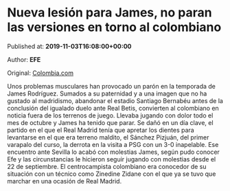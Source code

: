 
# Nueva lesión para James, no paran las versiones en torno al colombiano

Published at: **2019-11-03T16:08:00+00:00**

Author: **EFE**

Original: [Colombia.com](https://www.colombia.com/futbol/colombianos-en-el-exterior/james-rodriguez-la-liga-zinedine-zidane-real-madrid-lesion-de-james-246393)

Unos problemas musculares han provocado un parón en la temporada de James Rodríguez. Sumados a su paternidad y a una imagen que no ha gustado al madridismo, abandonar el estadio Santiago Bernabéu antes de la conclusión del igualado duelo ante Real Betis, convierten al colombiano en noticia fuera de los terrenos de juego.
Llevaba jugando con dolor todo el mes de octubre y James ha tenido que parar. Se dañó en un día clave, el partido en el que el Real Madrid tenía que apretar los dientes para levantarse en el que era terreno maldito, el Sánchez Pizjuán, del primer varapalo del curso, la derrota en la visita a PSG con un 3-0 inapelable.
Ese encuentro ante Sevilla lo acabó con molestias James, según pudo conocer Efe y las circunstancias le hicieron seguir jugando con molestias desde el 22 de septiembre. El centrocampista colombiano era conocedor de su situación con un técnico como Zinedine Zidane con el que ya se tuvo que marchar en una ocasión de Real Madrid.
